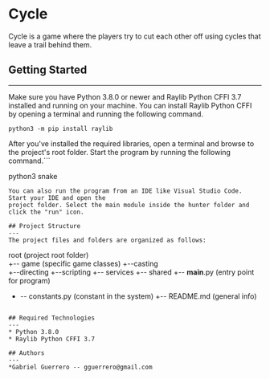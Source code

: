 # Cycle
Cycle is a game where the players try to cut each other off using cycles that leave a trail behind them.

## Getting Started
---
Make sure you have Python 3.8.0 or newer and Raylib Python CFFI 3.7 installed and running on your machine. You can install Raylib Python CFFI by opening a terminal and running the following command.
```
python3 -m pip install raylib
```
After you've installed the required libraries, open a terminal and browse to the project's root folder. Start the program by running the following command.```

python3 snake 
```
You can also run the program from an IDE like Visual Studio Code. Start your IDE and open the 
project folder. Select the main module inside the hunter folder and click the "run" icon.

## Project Structure
---
The project files and folders are organized as follows:
```
root                    (project root folder)          
  +-- game              (specific game classes)
     +--casting         
     +--directing
     +--scripting
     +-- services
     +-- shared
  +-- __main__.py       (entry point for program)
  + -- constants.py     (constant in the system)
+-- README.md           (general info)
```

## Required Technologies
---
* Python 3.8.0
* Raylib Python CFFI 3.7

## Authors
---
*Gabriel Guerrero -- gguerrero@gmail.com